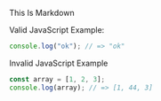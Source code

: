 This Is Markdown

Valid JavaScript Example:

```js
console.log("ok"); // => "ok"
```

Invalid JavaScript Example

```js
const array = [1, 2, 3];
console.log(array); // => [1, 44, 3]
```
